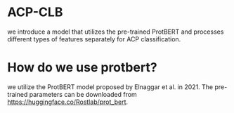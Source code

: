 # ACP-CLB
we introduce a model that utilizes the pre-trained ProtBERT and processes different types of features separately for ACP classification.
# How do we use protbert?
we utilize the ProtBERT model proposed by Elnaggar et al. in 2021.
The pre-trained parameters can be downloaded from https://huggingface.co/Rostlab/prot_bert.
